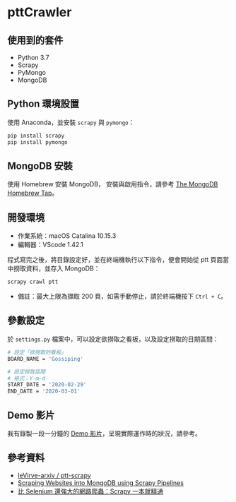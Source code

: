# pttCrawler

## 使用到的套件
- Python 3.7
- Scrapy
- PyMongo
- MongoDB

## Python 環境設置
使用 Anaconda，並安裝 `scrapy` 與 `pymongo`：
```bash
pip install scrapy
pip install pymongo
```

## MongoDB 安裝
使用 Homebrew 安裝 MongoDB，
安裝與啟用指令，請參考 [The MongoDB Homebrew Tap](https://github.com/mongodb/homebrew-brew)。

## 開發環境
- 作業系統：macOS Catalina 10.15.3
- 編輯器：VScode 1.42.1

程式寫完之後，將目錄設定好，並在終端機執行以下指令，便會開始從 ptt 頁面當中撈取資料，並存入 MongoDB：
```bash
scrapy crawl ptt
```
- 備註：最大上限為擷取 200 頁，如需手動停止，請於終端機按下 `Ctrl + C`。

## 參數設定
於 `settings.py` 檔案中，可以設定欲撈取之看板，以及設定撈取的日期區間：
```bash
# 設定「欲撈取的看板」
BOARD_NAME = 'Gossiping'

# 設定撈取區間
# 格式：Y-m-d
START_DATE = '2020-02-29'
END_DATE = '2020-03-01'
```

## Demo 影片
我有錄製一段一分鐘的 [Demo 影片](https://youtu.be/u_8_h_oSHsk)，呈現實際運作時的狀況，請參考。

## 參考資料
- [leVirve-arxiv / ptt-scrapy](https://github.com/leVirve-arxiv/ptt-scrapy)
- [Scraping Websites into MongoDB using Scrapy Pipelines](https://alysivji.github.io/mongodb-pipelines-in-scrapy.html)
- [比 Selenium 還強大的網路爬蟲：Scrapy 一本就精通](https://www.tenlong.com.tw/products/9789863796619)
